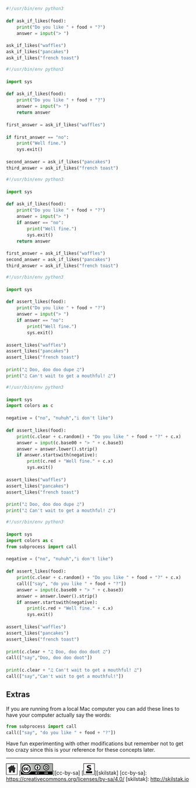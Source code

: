 
```python
#!/usr/bin/env python3

def ask_if_likes(food):
    print("Do you like " + food + "?")
    answer = input("> ")

ask_if_likes("waffles")
ask_if_likes("pancakes")
ask_if_likes("french toast")
```


```python
#!/usr/bin/env python3

import sys

def ask_if_likes(food):
    print("Do you like " + food + "?")
    answer = input("> ")
    return answer

first_answer = ask_if_likes("waffles")

if first_answer == "no":
    print("Well fine.")
    sys.exit()

second_answer = ask_if_likes("pancakes")
third_answer = ask_if_likes("french toast")
```

```python
#!/usr/bin/env python3

import sys

def ask_if_likes(food):
    print("Do you like " + food + "?")
    answer = input("> ")
    if answer == "no":
        print("Well fine.")
        sys.exit()
    return answer

first_answer = ask_if_likes("waffles")
second_answer = ask_if_likes("pancakes")
third_answer = ask_if_likes("french toast")
```

```python
#!/usr/bin/env python3

import sys

def assert_likes(food):
    print("Do you like " + food + "?")
    answer = input("> ")
    if answer == "no":
        print("Well fine.")
        sys.exit()

assert_likes("waffles")
assert_likes("pancakes")
assert_likes("french toast")

print("♫ Doo, doo doo dupe ♫")
print("♫ Can't wait to get a mouthful! ♫")
```

```python
#!/usr/bin/env python3

import sys
import colors as c

negative = ("no", "nuhuh","i don't like")

def assert_likes(food):
    print(c.clear + c.random() + "Do you like " + food + "?" + c.x)
    answer = input(c.base00 + "> " + c.base3)
    answer = answer.lower().strip()
    if answer.startswith(negative): 
        print(c.red + "Well fine." + c.x)
        sys.exit()

assert_likes("waffles")
assert_likes("pancakes")
assert_likes("french toast")

print("♫ Doo, doo doo dupe ♫")
print("♫ Can't wait to get a mouthful! ♫")
```

```python
#!/usr/bin/env python3

import sys
import colors as c
from subprocess import call

negative = ("no", "nuhuh","i don't like")

def assert_likes(food):
    print(c.clear + c.random() + "Do you like " + food + "?" + c.x)
    call(["say", "do you like " + food + "?"])
    answer = input(c.base00 + "> " + c.base3)
    answer = answer.lower().strip()
    if answer.startswith(negative): 
        print(c.red + "Well fine." + c.x)
        sys.exit()

assert_likes("waffles")
assert_likes("pancakes")
assert_likes("french toast")

print(c.clear + "♫ Doo, doo doo doot ♫")
call(["say","Doo, doo doo doot"])

print(c.clear + "♫ Can't wait to get a mouthful! ♫")
call(["say","Can't wait to get a mouthful!"])
```

## Extras

If you are running from a local Mac computer you can add these lines
to have your computer actually say the words:

```python
from subprocess import call
call(["say", "do you like " + food + "?"])
```

Have fun experimenting with other modifications but remember not to
get too crazy since this is your reference for these concepts later.
 
---
[![home](/assets/home-bw.png)](/README.md)
[![cc-by-sa](/assets/cc-by-sa.png)][cc-by-sa]
[![skilstak](/assets/skilstak-logo-bw.png)][skilstak]
[cc-by-sa]: https://creativecommons.org/licenses/by-sa/4.0/
[skilstak]: http://skilstak.io


